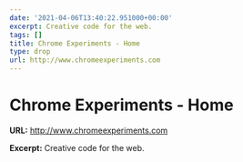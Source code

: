 ```yaml
---
date: '2021-04-06T13:40:22.951000+00:00'
excerpt: Creative code for the web.
tags: []
title: Chrome Experiments - Home
type: drop
url: http://www.chromeexperiments.com
---
```


# Chrome Experiments - Home

**URL:** http://www.chromeexperiments.com

**Excerpt:** Creative code for the web.
